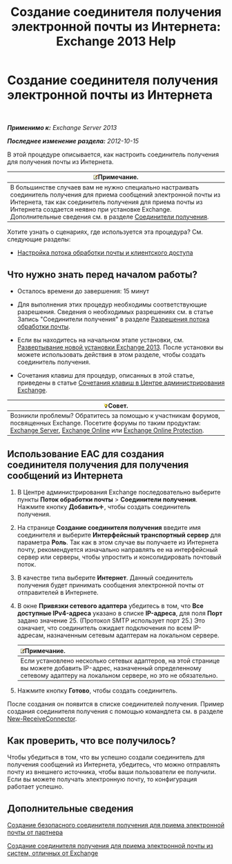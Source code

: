 ﻿---
title: 'Создание соединителя получения электронной почты из Интернета: Exchange 2013 Help'
TOCTitle: Создание соединителя получения электронной почты из Интернета
ms:assetid: 534bbd32-a0db-4d50-9579-4933b156d7b3
ms:mtpsurl: https://technet.microsoft.com/ru-ru/library/JJ657447(v=EXCHG.150)
ms:contentKeyID: 50488246
ms.date: 04/30/2018
mtps_version: v=EXCHG.150
ms.translationtype: HT
---

# Создание соединителя получения электронной почты из Интернета

 

_**Применимо к:** Exchange Server 2013_

_**Последнее изменение раздела:** 2012-10-15_

В этой процедуре описывается, как настроить соединитель получения для получения почты из Интернета.

<table>
<thead>
<tr class="header">
<th><img src="images/JJ126620.note(EXCHG.150).gif" title="Примечание" alt="Примечание" />Примечание.</th>
</tr>
</thead>
<tbody>
<tr class="odd">
<td>В большинстве случаев вам не нужно специально настраивать соединитель получения для приема сообщений электронной почты из Интернета, так как соединитель получения для приема почты из Интернета создается неявно при установке Exchange. Дополнительные сведения см. в разделе <a href="receive-connectors-exchange-2013-help.md">Соединители получения</a>.</td>
</tr>
</tbody>
</table>


Хотите узнать о сценариях, где используется эта процедура? См. следующие разделы:

  - [Настройка потока обработки почты и клиентского доступа](configure-mail-flow-and-client-access-exchange-2013-help.md)

## Что нужно знать перед началом работы?

  - Осталось времени до завершения: 15 минут

  - Для выполнения этих процедур необходимы соответствующие разрешения. Сведения о необходимых разрешениях см. в статье Запись "Соединители получения" в разделе [Разрешения потока обработки почты](mail-flow-permissions-exchange-2013-help.md).

  - Если вы находитесь на начальном этапе установки, см. [Развертывание новой установки Exchange 2013](deploy-a-new-installation-of-exchange-2013-exchange-2013-help.md). После установки вы можете использовать действия в этом разделе, чтобы создать соединитель получения.

  - Сочетания клавиш для процедур, описанных в этой статье, приведены в статье [Сочетания клавиш в Центре администрирования Exchange](keyboard-shortcuts-in-the-exchange-admin-center-exchange-online-protection-help.md).

<table>
<thead>
<tr class="header">
<th><img src="images/Bb124558.tip(EXCHG.150).gif" title="Совет" alt="Совет" />Совет.</th>
</tr>
</thead>
<tbody>
<tr class="odd">
<td>Возникли проблемы? Обратитесь за помощью к участникам форумов, посвященных Exchange. Посетите форумы по таким продуктам: <a href="https://go.microsoft.com/fwlink/p/?linkid=60612">Exchange Server</a>, <a href="https://go.microsoft.com/fwlink/p/?linkid=267542">Exchange Online</a> или <a href="https://go.microsoft.com/fwlink/p/?linkid=285351">Exchange Online Protection</a>.</td>
</tr>
</tbody>
</table>


## Использование EAC для создания соединителя получения для получения сообщений из Интернета

1.  В Центре администрирования Exchange последовательно выберите пункты **Поток обработки почты** \> **Соединители получения**. Нажмите кнопку **Добавить**![Значок добавления](images/JJ218640.c1e75329-d6d7-4073-a27d-498590bbb558(EXCHG.150).gif "Значок добавления"), чтобы создать соединитель получения.

2.  На странице **Создание соединителя получения** введите имя соединителя и выберите **Интерфейсный транспортный сервер** для параметра **Роль**. Так как в этом случае вы получаете из Интернета почту, рекомендуется изначально направлять ее на интерфейсный сервер или серверы, чтобы упростить и консолидировать почтовый поток.

3.  В качестве типа выберите **Интернет**. Данный соединитель получения будет принимать сообщения электронной почты от отправителей в Интернете.

4.  В окне **Привязки сетевого адаптера** убедитесь в том, что **Все доступные IPv4-адреса** указано в списке **IP-адреса**, для поля **Порт** задано значение 25. (Протокол SMTP использует порт 25.) Это означает, что соединитель ожидает подключения по всем IP-адресам, назначенным сетевым адаптерам на локальном сервере.
    
    <table>
    <thead>
    <tr class="header">
    <th><img src="images/JJ126620.note(EXCHG.150).gif" title="Примечание" alt="Примечание" />Примечание.</th>
    </tr>
    </thead>
    <tbody>
    <tr class="odd">
    <td>Если установлено несколько сетевых адаптеров, на этой странице вы можете добавить IP-адрес, назначенный определенному сетевому адаптеру на локальном сервере, но это не обязательно.</td>
    </tr>
    </tbody>
    </table>


5.  Нажмите кнопку **Готово**, чтобы создать соединитель.

После создания он появится в списке соединителей получения. Пример создания соединителя получения с помощью командлета см. в разделе [New-ReceiveConnector](https://technet.microsoft.com/ru-ru/library/bb125139\(v=exchg.150\)).

## Как проверить, что все получилось?

Чтобы убедиться в том, что вы успешно создали соединитель для получения сообщений из Интернета, убедитесь, что можно отправлять почту из внешнего источника, чтобы ваши пользователи ее получили. Если вы можете получать электронную почту, то конфигурация работает успешно.

## Дополнительные сведения

[Создание безопасного соединителя получения для приема электронной почты от партнера](create-a-secure-receive-connector-to-receive-email-from-a-partner-exchange-2013-help.md)

[Создание соединителя получения для приема электронной почты из систем, отличных от Exchange](create-a-receive-connector-to-receive-email-from-a-system-not-running-exchange-exchange-2013-help.md)

